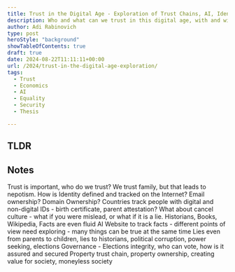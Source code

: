 ```yaml
---
title: Trust in the Digital Age - Exploration of Trust Chains, AI, Identities and Degrees 
description: Who and what can we trust in this digital age, with and without AI, cancel culture, trust chains, domain ownership, degrees of trust, security versus freedom
author: Adi Rabinovich
type: post
heroStyle: "background"
showTableOfContents: true
draft: true
date: 2024-08-22T11:11:11+00:00
url: /2024/trust-in-the-digital-age-exploration/
tags:
  - Trust
  - Economics
  - AI
  - Equality
  - Security
  - Thesis

---
```

## TLDR



## Notes

Trust is important, who do we trust? We trust family, but that leads to nepotism. How is Identity defined and tracked on the Internet? Email ownership? Domain Ownership? 
Countries track people with digital and non-digital IDs - birth certificate, parent attestation? What about cancel culture - what if you were mislead, or what if it is a lie.
Historians, Books, Wikipedia, Facts are even fluid
AI Website to track facts - different points of view need exploring - many things can be true at the same time
Lies even from parents to children, lies to historians, political corruption, power seeking, elections
Governance - Elections integrity, who can vote, how is it assured and secured
Property trust chain, property ownership, creating value for society, moneyless society

